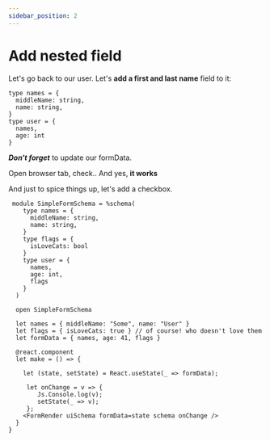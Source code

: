 ```yaml
---
sidebar_position: 2
---
```


# Add nested field

Let's go back to our user. Let's **add a first and last name** field to it:

```reason
type names = {
  middleName: string,
  name: string,
}
type user = {
  names,
  age: int
}
```
***Don't forget*** to update our formData.

Open browser tab, check.. And yes, **it works**

And just to spice things up, let's add a checkbox.

```reason
 module SimpleFormSchema = %schema(
    type names = {
      middleName: string,
      name: string,
    }
    type flags = {
      isLoveCats: bool
    }
    type user = {
      names,
      age: int,
      flags
    }
  )

  open SimpleFormSchema

  let names = { middleName: "Some", name: "User" }
  let flags = { isLoveCats: true } // of course! who doesn't love them
  let formData = { names, age: 41, flags }

  @react.component
  let make = () => {
    
    let (state, setState) = React.useState(_ => formData);

     let onChange = v => {
        Js.Console.log(v);
        setState(_ => v);
     };
    <FormRender uiSchema formData=state schema onChange />
  }
}
```